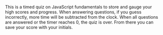 This is a timed quiz on JavaScript fundamentals to store and gauge your high scores and progress. When answering questions, if you guess incorrectly, more time will be subtracted from the clock. When all questions are answered or the timer reaches 0, the quiz is over. From there you can save your score with your initials. 